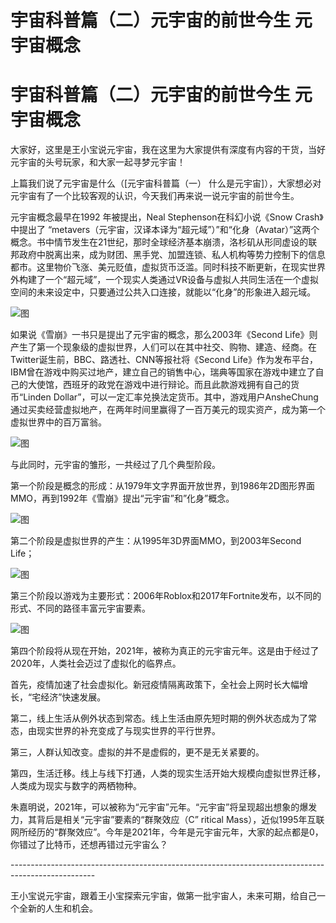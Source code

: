 # 宇宙科普篇（二）元宇宙的前世今生 元宇宙概念


# 宇宙科普篇（二）元宇宙的前世今生 元宇宙概念

大家好，这里是王小宝说元宇宙，我在这里为大家提供有深度有内容的干货，当好元宇宙的头号玩家，和大家一起寻梦元宇宙！

上篇我们说了元宇宙是什么（[元宇宙科普篇（一） 什么是元宇宙]），大家想必对元宇宙有了一个比较客观的认识，今天我们再来说一说元宇宙的前世今生。

元宇宙概念最早在1992 年被提出，Neal Stephenson在科幻小说《Snow Crash》中提出了 “metavers（元宇宙，汉译本译为“超元域”）”和“化身（Avatar）”这两个概念。书中情节发生在21世纪，那时全球经济基本崩溃，洛杉矶从形同虚设的联邦政府中脱离出来，成为财团、黑手党、加盟连锁、私人机构等势力控制下的信息都市。这里物价飞涨、美元贬值，虚拟货币泛滥。同时科技不断更新，在现实世界外构建了一个“超元域”，一个现实人类通过VR设备与虚拟人共同生活在一个虚拟空间的未来设定中，只要通过公共入口连接，就能以“化身”的形象进入超元域。

![图](https://pic1.zhimg.com/80/v2-20abed1e9f9ec73c035502b45f0391c4_720w.jpg)

如果说《雪崩》一书只是提出了元宇宙的概念，那么2003年《Second Life》则产生了第一个现象级的虚拟世界，人们可以在其中社交、购物、建造、经商。在Twitter诞生前，BBC、路透社、CNN等报社将《Second Life》作为发布平台，IBM曾在游戏中购买过地产，建立自己的销售中心，瑞典等国家在游戏中建立了自己的大使馆，西班牙的政党在游戏中进行辩论。而且此款游戏拥有自己的货币“Linden Dollar”，可以一定汇率兑换法定货币。其中，游戏用户AnsheChung通过买卖经营虚拟地产，在两年时间里赢得了一百万美元的现实资产，成为第一个虚拟世界中的百万富翁。

![图](https://pic2.zhimg.com/80/v2-defd531901aca42c38f3bfe7d710a5f1_720w.jpg)

与此同时，元宇宙的雏形，一共经过了几个典型阶段。

第一个阶段是概念的形成：从1979年文字界面开放世界，到1986年2D图形界面MMO，再到1992年《雪崩》提出“元宇宙”和”化身”概念。

![图](https://pic3.zhimg.com/80/v2-94e1a35a4ab28089757ed40effde67a2_720w.jpg)

第二个阶段是虚拟世界的产生：从1995年3D界面MMO，到2003年Second Life；

![图](https://pic4.zhimg.com/80/v2-12c21fecdcd663e67fe7d7f40b5e6cc7_720w.jpg)

第三个阶段以游戏为主要形式：2006年Roblox和2017年Fortnite发布，以不同的形式、不同的路径丰富元宇宙要素。

![图](https://pic2.zhimg.com/80/v2-794cfebb536574e6f553f7fe3c003765_720w.jpg)

第四个阶段将从现在开始，2021年，被称为真正的元宇宙元年。这是由于经过了2020年，人类社会迈过了虚拟化的临界点。

首先，疫情加速了社会虚拟化。新冠疫情隔离政策下，全社会上网时长大幅增长，“宅经济”快速发展。

第二，线上生活从例外状态到常态。线上生活由原先短时期的例外状态成为了常态，由现实世界的补充变成了与现实世界的平行世界。

第三，人群认知改变。虚拟的并不是虚假的，更不是无关紧要的。

第四，生活迁移。线上与线下打通，人类的现实生活开始大规模向虚拟世界迁移，人类成为现实与数字的两栖物种。

朱嘉明说，2021年，可以被称为“元宇宙”元年。“元宇宙”将呈现超出想象的爆发力，其背后是相关“元宇宙”要素的“群聚效应（C” ritical Mass），近似1995年互联网所经历的“群聚效应”。今年是2021年，今年是元宇宙元年，大家的起点都是0，你错过了比特币，还想再错过元宇宙么？

\---------------------------------------------------------------------------------------------------

王小宝说元宇宙，跟着王小宝探索元宇宙，做第一批宇宙人，未来可期，给自己一个全新的人生和机会。
